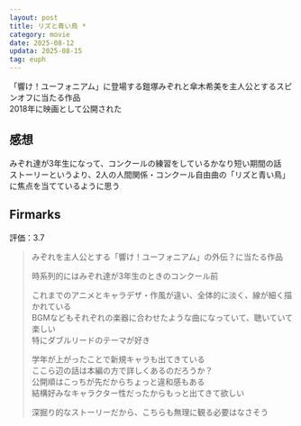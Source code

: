 ```yaml
---
layout: post
title: リズと青い鳥 *
category: movie
date: 2025-08-12
updata: 2025-08-15
tag: euph
---
```


「響け！ユーフォニアム」に登場する鎧塚みぞれと傘木希美を主人公とするスピンオフに当たる作品  
2018年に映画として公開された

## 感想

みぞれ達が3年生になって、コンクールの練習をしているかなり短い期間の話  
ストーリーというより、2人の人間関係・コンクール自由曲の「リズと青い鳥」に焦点を当てているように思う

## Firmarks

評価：3.7

> みぞれを主人公とする「響け！ユーフォニアム」の外伝？に当たる作品
>
> 時系列的にはみぞれ達が3年生のときのコンクール前
>
> これまでのアニメとキャラデザ・作風が違い、全体的に淡く、線が細く描かれている  
> BGMなどもそれぞれの楽器に合わせたような曲になっていて、聴いていて楽しい  
> 特にダブルリードのテーマが好き
>
> 学年が上がったことで新規キャラも出てきている  
> ここら辺の話は本編の方で詳しくあるのだろうか？  
> 公開順はこっちが先だからちょっと違和感もある  
> 結構好みなキャラクター性だったからもっと出てきて欲しい
>
> 深掘り的なストーリーだから、こちらも無理に観る必要はなさそう
